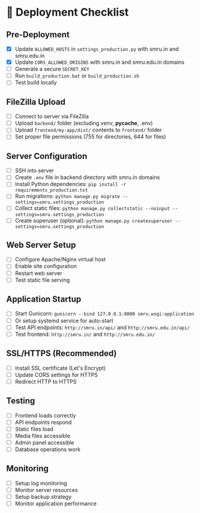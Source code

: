 # 🚀 Deployment Checklist

## Pre-Deployment
- [x] Update `ALLOWED_HOSTS` in `settings_production.py` with smru.in and smru.edu.in
- [x] Update `CORS_ALLOWED_ORIGINS` with smru.in and smru.edu.in domains
- [ ] Generate a secure `SECRET_KEY`
- [ ] Run `build_production.bat` or `build_production.sh`
- [ ] Test build locally

## FileZilla Upload
- [ ] Connect to server via FileZilla
- [ ] Upload `backend/` folder (excluding venv, __pycache__, .env)
- [ ] Upload `frontend/my-app/dist/` contents to `frontend/` folder
- [ ] Set proper file permissions (755 for directories, 644 for files)

## Server Configuration
- [ ] SSH into server
- [ ] Create `.env` file in backend directory with smru.in domains
- [ ] Install Python dependencies: `pip install -r requirements_production.txt`
- [ ] Run migrations: `python manage.py migrate --settings=smru.settings_production`
- [ ] Collect static files: `python manage.py collectstatic --noinput --settings=smru.settings_production`
- [ ] Create superuser (optional): `python manage.py createsuperuser --settings=smru.settings_production`

## Web Server Setup
- [ ] Configure Apache/Nginx virtual host
- [ ] Enable site configuration
- [ ] Restart web server
- [ ] Test static file serving

## Application Startup
- [ ] Start Gunicorn: `gunicorn --bind 127.0.0.1:8000 smru.wsgi:application`
- [ ] Or setup systemd service for auto-start
- [ ] Test API endpoints: `http://smru.in/api/` and `http://smru.edu.in/api/`
- [ ] Test frontend: `http://smru.in/` and `http://smru.edu.in/`

## SSL/HTTPS (Recommended)
- [ ] Install SSL certificate (Let's Encrypt)
- [ ] Update CORS settings for HTTPS
- [ ] Redirect HTTP to HTTPS

## Testing
- [ ] Frontend loads correctly
- [ ] API endpoints respond
- [ ] Static files load
- [ ] Media files accessible
- [ ] Admin panel accessible
- [ ] Database operations work

## Monitoring
- [ ] Setup log monitoring
- [ ] Monitor server resources
- [ ] Setup backup strategy
- [ ] Monitor application performance
